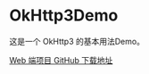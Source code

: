 # OkHttp3Demo
这是一个 OkHttp3 的基本用法Demo。

[Web 端项目 GitHub 下载地址](https://github.com/xaguo/Okhttp3DemoWeb.git)
